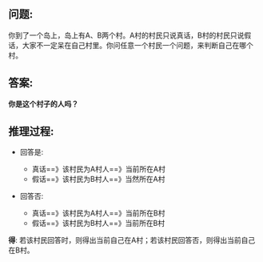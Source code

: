 ## 问题: 

你到了一个岛上，岛上有A、B两个村。A村的村民只说真话，B村的村民只说假话，大家不一定呆在自己村里。你问任意一个村民一个问题，来判断自己在哪个村。

## 答案:

**你是这个村子的人吗？**

## 推理过程:

- 回答是:

    - 真话==》该村民为A村人==》当前所在A村
    - 假话==》该村民为B村人==》当然所在A村

- 回答否:
    - 真话==》该村民为A村人==》当前所在B村
    - 假话==》该村民为B村人==》当前所在B村

**得**: 若该村民回答时，则得出当前自己在A村；若该村民回答否，则得出当前自己在B村。